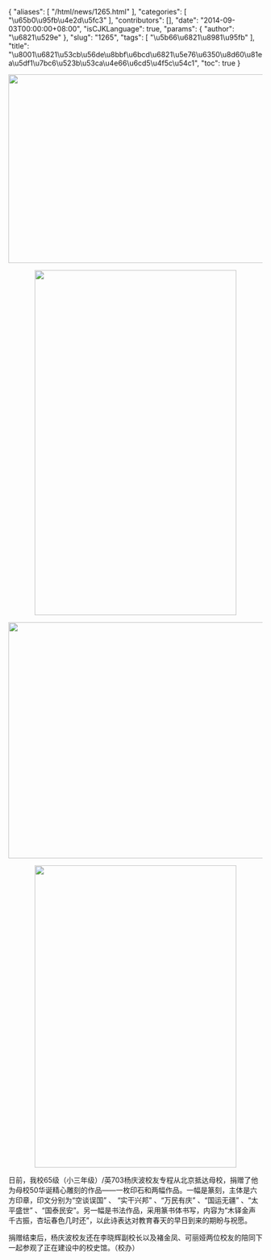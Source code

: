 {
    "aliases": [
        "/html/news/1265.html"
    ],
    "categories": [
        "\u65b0\u95fb\u4e2d\u5fc3"
    ],
    "contributors": [],
    "date": "2014-09-03T00:00:00+08:00",
    "isCJKLanguage": true,
    "params": {
        "author": "\u6821\u529e"
    },
    "slug": "1265",
    "tags": [
        "\u5b66\u6821\u8981\u95fb"
    ],
    "title": "\u8001\u6821\u53cb\u56de\u8bbf\u6bcd\u6821\u5e76\u6350\u8d60\u81ea\u5df1\u7bc6\u523b\u53ca\u4e66\u6cd5\u4f5c\u54c1",
    "toc": true
}


<img
    src="https://cdn.tfls.online/mirror/full/2a52061b67a6039207b5277a3ad95e840bd23ff6.jpg"
    style="display:block;margin-left:auto;margin-right:auto;"
    decoding="async"
    fetchpriority="auto"
    loading="lazy"
    height="374"
    width="600"
/>





<img
    src="https://cdn.tfls.online/mirror/full/3fee3520c36b20b490809aeb57aacfa895d7e541.jpg"
    style="display:block;margin-left:auto;margin-right:auto;"
    decoding="async"
    fetchpriority="auto"
    loading="lazy"
    height="684"
    width="400"
/>





<img
    src="https://cdn.tfls.online/mirror/full/953aa51b785ede1a7100f2edf4c41dcefe2d553d.jpg"
    style="display:block;margin-left:auto;margin-right:auto;"
    decoding="async"
    fetchpriority="auto"
    loading="lazy"
    height="468"
    width="600"
/>





<img
    src="https://cdn.tfls.online/mirror/full/fd084417008ab65c61d3b500236c8b1660fd4165.jpg"
    style="display:block;margin-left:auto;margin-right:auto;"
    decoding="async"
    fetchpriority="auto"
    loading="lazy"
    height="599"
    width="400"
/>




  





日前，我校65级（小三年级）/英703杨庆波校友专程从北京抵达母校，捐赠了他为母校50华诞精心雕刻的作品——一枚印石和两幅作品。一幅是篆刻，主体是六方印章，印文分别为“空谈误国” 、 “实干兴邦” 、“万民有庆” 、“国运无疆” 、“太平盛世” 、“国泰民安”。另一幅是书法作品，采用篆书体书写，内容为“木铎金声千古振，杏坛春色几时还”，以此诗表达对教育春天的早日到来的期盼与祝愿。




捐赠结束后，杨庆波校友还在李晓辉副校长以及褚金凤、可丽娅两位校友的陪同下一起参观了正在建设中的校史馆。（校办）




  



